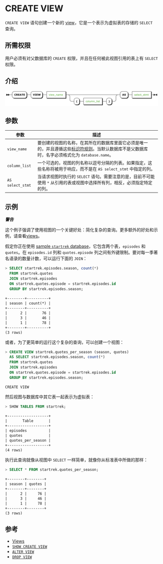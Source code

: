 # CREATE VIEW

`CREATE VIEW` 语句创建一个新的 [view](views.html)，它是一个表示为虚拟表的存储的 `SELECT` 查询。

## 所需权限

用户必须有对父数据库的 `CREATE` 权限，并且在任何被此视图引用的表上有 `SELECT` 权限。

## 介绍

![](./images/create-view.png)

## 参数

| 参数               | 描述                                       |
| ---------------- | ---------------------------------------- |
| `view_name`      | 要创建的视图的名称，在其所在的数据库里面它必须是唯一的，并且遵循这些[标识符规则](keywords-and-identifiers.html#identifiers)。当默认数据库不是父数据库时，名字必须格式化为 `database.name`。 |
| `column_list`    | 一个可选的，视图的列名称以逗号分隔的列表。如果指定，这些名称将被用于响应，而不是在 `AS select_stmt` 中指定的列。 |
| `AS select_stmt` | 当请求视图时执行的 `SELECT` 语句。需要注意的是，目前不可能使用 `*` 从引用的表或视图中选择所有列，相反，必须指定特定的列。 |

## 示例

***警告***

这个例子强调了使用视图的一个关键好处：简化复杂的查询。更多额外的好处和示例，请查看[views](views.html)。

假定你正在使用 [sample `startrek` database](generate-cockroachdb-resources.html#generate-example-data)，它包含两个表，`episodes` 和 `quotes`。在 `episodes.id` 列和 `quotes.episode` 列之间有外键限制。要对每一季著名语录的数量计数，可以运行下面的 `JOIN`：

~~~ sql
> SELECT startrek.episodes.season, count(*)
  FROM startrek.quotes
  JOIN startrek.episodes
  ON startrek.quotes.episode = startrek.episodes.id
  GROUP BY startrek.episodes.season;
~~~

~~~
+--------+----------+
| season | count(*) |
+--------+----------+
|      2 |       76 |
|      3 |       46 |
|      1 |       78 |
+--------+----------+
(3 rows)
~~~

或者，为了更简单的运行这个复杂的查询，可以创建一个视图：

~~~ sql
> CREATE VIEW startrek.quotes_per_season (season, quotes)
  AS SELECT startrek.episodes.season, count(*)
  FROM startrek.quotes
  JOIN startrek.episodes
  ON startrek.quotes.episode = startrek.episodes.id
  GROUP BY startrek.episodes.season;
~~~

~~~
CREATE VIEW
~~~

然后视图与数据库中其它表一起表示为虚拟表：

~~~ sql
> SHOW TABLES FROM startrek;
~~~

~~~
+-------------------+
|       Table       |
+-------------------+
| episodes          |
| quotes            |
| quotes_per_season |
+-------------------+
(4 rows)
~~~

执行此查询就像从视图中 `SELECT` 一样简单，就像你从标准表中所做的那样：

~~~ sql
> SELECT * FROM startrek.quotes_per_season;
~~~

~~~
+--------+--------+
| season | quotes |
+--------+--------+
|      2 |     76 |
|      3 |     46 |
|      1 |     78 |
+--------+--------+
(3 rows)
~~~

## 参考

- [Views](views.html)
- [`SHOW CREATE VIEW`](show-create-view.html)
- [`ALTER VIEW`](alter-view.html)
- [`DROP VIEW`](drop-view.html)
